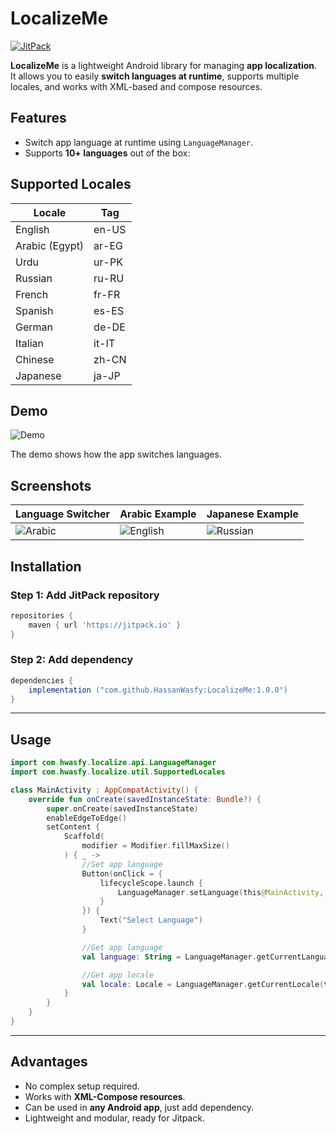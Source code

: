 # LocalizeMe

[![JitPack](https://img.shields.io/badge/jitpack-v1.0.0-blue)](https://jitpack.io/#HassanWasfy/LocalizeMe)

**LocalizeMe** is a lightweight Android library for managing **app localization**.  
It allows you to easily **switch languages at runtime**, supports multiple locales, and works with XML-based and compose resources.  

## Features

- Switch app language at runtime using `LanguageManager`.
- Supports **10+ languages** out of the box:
  
## Supported Locales

| Locale          | Tag    |
|-----------------|--------|
| English         | en-US  |
| Arabic (Egypt)  | ar-EG  |
| Urdu            | ur-PK  |
| Russian         | ru-RU  |
| French          | fr-FR  |
| Spanish         | es-ES  |
| German          | de-DE  |
| Italian         | it-IT  |
| Chinese         | zh-CN  |
| Japanese        | ja-JP  |


## Demo

![Demo](https://raw.githubusercontent.com/hassanwasfy/LocalizeMe/videos/showcase.gif)

The demo shows how the app switches languages.

## Screenshots

| Language Switcher | Arabic Example | Japanese Example |
|------------------|----------------|------------------|
| ![Arabic](https://raw.githubusercontent.com/hassanwasfy/LocalizeMe/videos/arabic.png) | ![English](https://raw.githubusercontent.com/hassanwasfy/LocalizeMe/videos/english.png) | ![Russian](https://raw.githubusercontent.com/hassanwasfy/LocalizeMe/videos/russian.png) |



## Installation

### Step 1: Add JitPack repository

```gradle
repositories {
    maven { url 'https://jitpack.io' }
}
```

### Step 2: Add dependency

```gradle
dependencies {
    implementation ("com.github.HassanWasfy:LocalizeMe:1.0.0")
}
```

---

## Usage

```kotlin
import com.hwasfy.localize.api.LanguageManager
import com.hwasfy.localize.util.SupportedLocales

class MainActivity : AppCompatActivity() {
    override fun onCreate(savedInstanceState: Bundle?) {
        super.onCreate(savedInstanceState)
        enableEdgeToEdge()
        setContent {
            Scaffold(
                modifier = Modifier.fillMaxSize()
            ) { _ ->
                //Set app language
                Button(onClick = {
                    lifecycleScope.launch {
                        LanguageManager.setLanguage(this@MainActivity, SupportedLocales.AR_EG)
                    }
                }) {
                    Text("Select Language")
                }

                //Get app language
                val language: String = LanguageManager.getCurrentLanguage(this)

                //Get app locale
                val locale: Locale = LanguageManager.getCurrentLocale(this).locale
            }
        }
    }
}
```

---

## Advantages

- No complex setup required.
- Works with **XML-Compose resources**.
- Can be used in **any Android app**, just add dependency.
- Lightweight and modular, ready for Jitpack.

